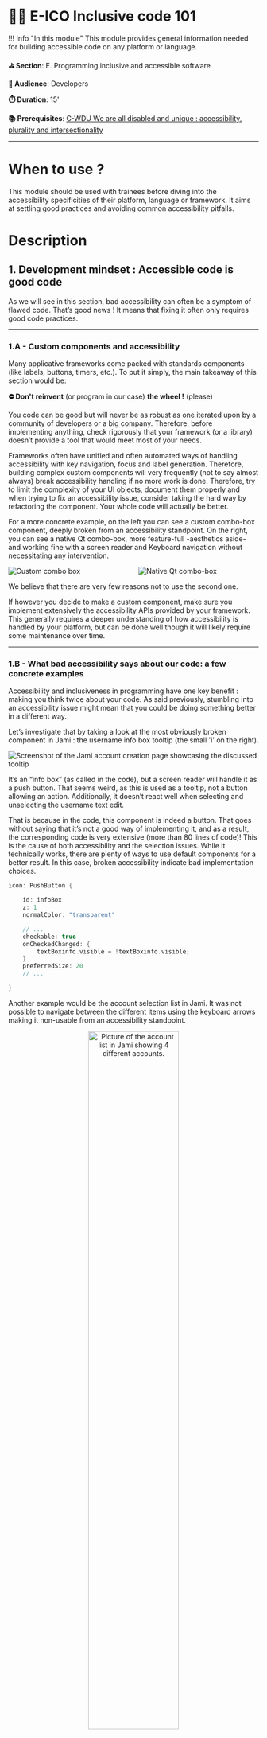 # 👩‍💻 E-ICO Inclusive code 101

!!! Info "In this module"
    This module provides general information needed for building accessible code on
    any platform or language.

**⛳️ Section**: E. Programming inclusive and accessible software

**👥 Audience**: Developers

**⏱️ ️Duration**: 15'

**📚 Prerequisites**: [C-WDU We are all disabled and unique : accessibility, plurality and intersectionality](C-WDU.md)

---

# When to use ?

This module should be used with trainees before diving into the accessibility specificities of their platform, language or framework. It aims at settling good practices and avoiding common accessibility pitfalls.

# Description

## 1. Development mindset : Accessible code is good code

As we will see in this section, bad accessibility can often be a symptom of flawed code. That’s good news ! It means that fixing it often only requires good code practices.

---

### 1.A - Custom components and accessibility

Many applicative frameworks come packed with standards components (like labels, buttons, timers, etc.). To put it simply, the main takeaway of this section would be:

>
**⛔ Don't reinvent** (or program in our case) **the wheel !** (please)

>

You code can be good but will never be as robust as one iterated upon by a community of developers or a big company. Therefore, before implementing anything, check rigorously that your framework (or a library) doesn’t provide a tool that would meet most of your needs.

Frameworks often have unified and often automated ways of handling accessibility with key navigation, focus and label generation. Therefore, building complex custom components will very frequently (not to say almost always) break accessibility handling if no more work is done. Therefore, try to limit the complexity of your UI objects, document them properly and when trying to fix an accessibility issue, consider taking the hard way by refactoring the component. Your whole code will actually be better.


For a more concrete example, on the left you can see a custom combo-box component, deeply broken from an accessibility standpoint. On the right, you can see a native Qt combo-box, more feature-full -aesthetics aside- and working fine with a screen reader and Keyboard navigation without necessitating any intervention.

<div style="display: flex; justify-content: space-between;">
    <div style="flex: 1; margin-right: 10px;">
        <img src="../ressources/e-programming-inclusive-and-accessible-software/jamiComboBox.png" alt="Custom combo box">
    </div>
    <div style="flex: 1; margin-left: 10px;">
        <img src="../ressources/e-programming-inclusive-and-accessible-software/qtComboBox.png" alt="Native Qt combo-box">
    </div>
</div>

We believe that there are very few reasons not to use the second one.

If however you decide to make a custom component, make sure you implement extensively the accessibility APIs provided by your framework. This generally requires a deeper understanding of how accessibility is handled by your platform, but can be done well though it will likely require some maintenance over time.

---

### 1.B - What bad accessibility says about our code: a few concrete examples

Accessibility and inclusiveness in programming have one key benefit : making you think twice about your code. As said previously, stumbling into an accessibility issue might mean that you could be doing something better in a different way.

Let’s investigate that by taking a look at the most obviously broken component in Jami : the username info box tooltip (the small 'i' on the right).

![Screenshot of the Jami account creation page showcasing the discussed tooltip](ressources/e-programming-inclusive-and-accessible-software/jamiToolTip.png)

It’s an “info box” (as called in the code), but a screen reader will handle it as a push button. That seems weird, as this is used as a tooltip, not a button allowing an action. Additionally, it doesn’t react well when selecting and unselecting the username text edit.

That is because in the code, this component is indeed a button. That goes without saying that it’s not a good way of implementing it, and as a result, the corresponding code is very extensive (more than 80 lines of code)! This is the cause of both accessibility and the selection issues. While it technically works, there are plenty of ways to use default components for a better result. In this case, broken accessibility indicate bad implementation choices.

```cpp
icon: PushButton {

    id: infoBox
    z: 1
    normalColor: "transparent"

    // ...
    checkable: true
    onCheckedChanged: {
        textBoxinfo.visible = !textBoxinfo.visible;
    }
    preferredSize: 20
    // ...

}
```

Another example would be the account selection list in Jami. It was not possible to navigate between the different items using the keyboard arrows making it non-usable from an accessibility standpoint.

<p align="center">
    <img src="../ressources/e-programming-inclusive-and-accessible-software/jamiAccountList.png" alt="Picture of the account list in Jami showing 4 different accounts." width="60%">
</p>

That’s an unexpected behavior as the best ListView Qt component (which our custom component is based on) supports this navigation method. A quick inspection of the code revealed those lines :


```cpp
Keys.onUpPressed: verticalScrollBar.decrease()
Keys.onDownPressed: verticalScrollBar.increase()
```

By reimplementing a scroll feature and binding it to the arrows key, we effectively broke the base behavior of the component. Here, broken accessibility showcase flawed design as the expected behavior of the component hasn’t been thought all the way through.

In this case, the fix was rather simple: use the base component rather the custom one.

And when you don't have the choice to work with custom components, remember to pay close attention to your framework's accessibility APIs and guidelines to make sure your components can blend in.

### 1.C Focus and explicit key navigation, choose the right tool at the right time (Desktop)


In order to implement alternative navigation in your app (keyboard, voice over, talkback, vocal command, etc), on desktop, they are two main way of doing it : focus and explicit key navigation. By default, your framework will try to predict the order in which you would want to move between objects by making all focusable elements accessible through alternative navigation. This will work mostly well on basic components.

It happens very often that this flow of navigation breaks for numerous reasons, a pop-up could have appeared, new UI elements might be visible or maybe the elements are complex (sub-tabs in settings for example)

As stated previously, all interactive components must be accessible :

If one is simply not reachable, your first strategy should be to try and make it focusable so that your framework can automatically incorporate it in its navigation.

Often, that might not be enough. The element could be reachable but not in any practical way. For example in a chat view, keyboard navigation could automatically send you to the first message loaded, forcing the user to pass through the whole conversation before accessing the message bar.

In those situations, you could want to use explicit keyboard navigation, to force a component to send you to another component that you has chosen. This is the most flexible but more time expensive approach. An example in pseudo code would be :

```cpp
KeyNavigation.tab: isTheExtendedViewLoaded() ? settingsButton : moreInfosButton
KeyNavigation.backtab: newAccountButton
KeyNavigation.up: isTheExtendedViewLoaded() ? fromBackupButton : alreadyHaveAccountButton
KeyNavigation.down: KeyNavigation.tab
```

---

## 2. Development process

### 2.A What can be automated?


What can be automated is a tricky question. As we stated previously, inclusiveness is a process and the need for an intersectional perspective make it impossible to think ahead every need that diverse user with complex background and set of ability might have.

**Therefore, no amount of checklists and tests in CI can replace feedback and testing from diverse user groups.**

That said, a few things can be set to try and automatically detect as much issue as possible. If your app is a web-view, this will be very easy and convenient. You can go to the [🔧 Assistive technologies : Desktop](A-ATD.md) module for more information.

If you app is native, you can set-up your CI to detect missing accessibility labels on focusable elements and setup a test that navigate through all od the elements of a view using the keyboard, checking that none of them wasn’t reached.


Some frameworks (including SwiftUI and Jetpack Compose) provide ways of automating UI tests that check accessibility.

You can also use a template of a checklist containing the main elements to be sounded and share it with your team. We provide you, our own accessibility checklist template. Feel free to iterate upon it and to propose your enhancements [in this repository](https://github.com/Page-and-Maxence/accessibility-and-inclusiveness).

Remember : this **should not** be seen as a way to make your UI accessible, but rather to be sure you commit won't break any existing accessibility that was implemented. For new features, it is essential to design the UI with accessibility in mind from the very start.

![Diagram showing an "A very basic accessibility checklist not to break anything when committing. This diagram is available in text format further down this page."](ressources/e-programming-inclusive-and-accessible-software/inclusivenessChecklist.png)

**The diagram in text format:**

Did you change/create a UI component ?

- If no: skip to the question about data manipulation

Can you access it in a practical way with your keyboard or VoiceOver/TalkBack alone ?

- If no: Fix it ! All elements should be accessible without a mouse. Most users would expect the navigation to take place using TAB and BACKTAB. Arrows are also useful inside of lists. A top bar would typically be accessible with ALT. Shortcuts can make this navigation smoother.

Are all information and labels properly transcribed using a screen reader ?

- If no: Fix it ! You can test this using your system screen reader on the settings or NVDA on Windows. You can then navigate through the app and hear if the labels are relevant. All information like the state of a component or wether it's selected must be transcribed. Expect to provide in your code:
    - A name for the element
    - A description of it's effect
    - it's role (for example static text or button)

Does it work with different text scaling ?

- If no: Fix it! Most operating systems have text scaling options.  Some apps have their own too. Check if your UI isn't cropped by changing the size of the font. Try it for smaller and for bigger text.

Did you affect another component ?

- If yes: repeat the previous questions for the other component

Is the data manipulated in your code easily accessible from UI components ?

- If no: Make functions in  your API that allow  UI components to access relevant information. For example, the time of a message is often in a separated component from the message itself but the accessibility label of this message could need access to the date where it was sent.

Does it work well for all languages ? (including non UTF8 and RTL ones )?

- If no: Fix it! Some languages like Greek are often not encoded in UTF8. Be sure to account for them. Also check that RTL (right to left) languages like Arabic displays correctly. To test this, you can use parts of local newspapers as placeholders !

Does it has elements showing cultural significance ?

- If no: You are good to go!
- If yes: Does it enable people from various cultural background to feel represented?

    - If you for no: Fix it! For example, a picture of a cheeseburger or a pizza as an illustration for food will only enable a certain demographic of users to feel represented. Having separate field for first and last name will not allow users from certain cultures to use the app properly. The only way to try and make our application more inclusive is to show it to people from varied background ans ask them about their needs to use it properly.

    - If you hope yes: You are good to go!

### 2.B Accessible API’s & back-end


On the back-end too, accessible code is good code. A well-designed architecture or API will be more understandable for everyone to understand and iterate on, particularly for open source software.

Here are some key elements to making your API accessible:

- When choosing a name for some object, make sure to apply those principles:
    - Avoid abbreviations, which can be difficult to understand to some people due to language, screen reader use, or cognitive disabilities.
    - Make sure the name is as clear and complete as possible.
- Regarding documentation and code commenting, remember to:
    - Write clear sentences with simple language that will enable everyone to understand the purpose of your code.
    - If your documentation is built to HTML, check with [the WAVE tool](https://wave.webaim.org/) that it is WCAG-compliant.

## 3. Conclusion

Accessible programming can be overwhelming, mostly due to the lack of resources for native apps, but with the right tools it’s absolutely bearable.
Remember that accessibility issues in your code often hide underlying issues. Also remember to set up proper workflows and tests.

From here, you might want to take a look at some of our modules about inclusive programming for different platforms, ecosystems and frameworks.

# Resources

[QuickInclusivenessCheck.excalidraw](ressources/e-programming-inclusive-and-accessible-software/quickInclusivenessCheck.excalidraw)

[WAVE Accessibility tool](https://wave.webaim.org/)

# Sources

[Agile Accessibility Handbook](https://accessibility.deque.com/agile-accessibility-handbook)
